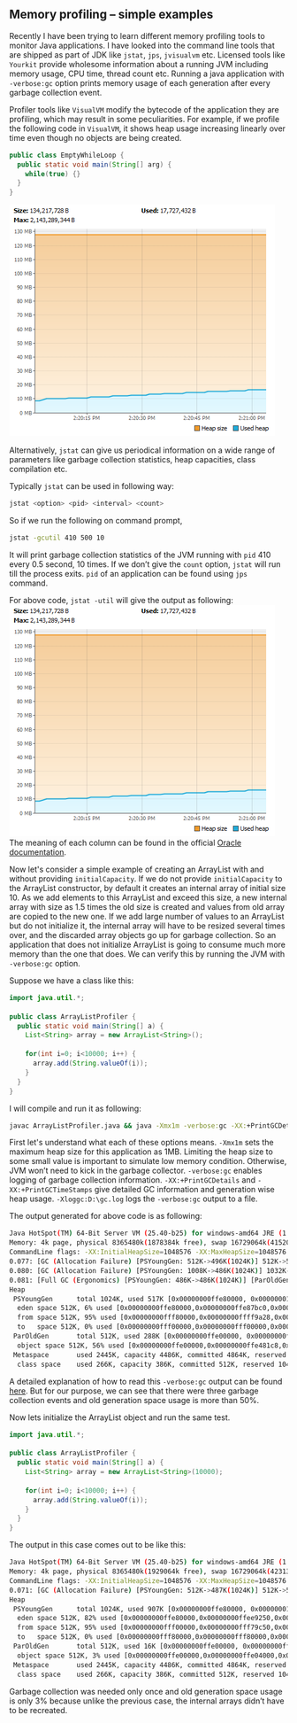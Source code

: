 ## Memory profiling – simple examples
Recently I have been trying to learn different memory profiling tools to monitor Java applications. I have looked into the command line tools that are shipped as part of JDK like `jstat`, `jps`, `jvisualvm` etc. Licensed tools like `Yourkit` provide wholesome information about a running JVM including memory usage, CPU time, thread count etc. Running a java application with `-verbose:gc` option prints memory usage of each generation after every garbage collection event.

Profiler tools like `VisualVM` modify the bytecode of the application they are profiling, which may result in some peculiarities. For example, if we profile the following code in `VisualVM`, it shows heap usage increasing linearly over time even though no objects are being created.
```java
public class EmptyWhileLoop {
  public static void main(String[] arg) {
    while(true) {}
  }
}
```
![VisualVM output](https://github.com/sskelkar/blog-posts/raw/master/images/memory-profiling-1.png)

Alternatively, `jstat` can give us periodical information on a wide range of parameters like garbage collection statistics, heap capacities, class compilation etc.

Typically `jstat` can be used in following way:
```sh
jstat <option> <pid> <interval> <count>
```
So if we run the following on command prompt,
```sh
jstat -gcutil 410 500 10
```
It will print garbage collection statistics of the JVM running with `pid` 410 every 0.5 second, 10 times. If we don’t give the `count` option, `jstat` will run till the process exits. `pid` of an application can be found using `jps` command.

For above code, `jstat -util` will give the output as following:
![jstat output](https://github.com/sskelkar/blog-posts/raw/master/images/memory-profiling-1.png)
The meaning of each column can be found in the official [Oracle documentation](https://docs.oracle.com/javase/8/docs/technotes/tools/unix/jstat.html).

Now let's consider a simple example of creating an ArrayList with and without providing `initialCapacity`. If we do not provide `initialCapacity` to the ArrayList constructor, by default it creates an internal array of initial size 10. As we add elements to this ArrayList and exceed this size, a new internal array with size as 1.5 times the old size is created and values from old array are copied to the new one. If we add large number of values to an ArrayList but do not initialize it, the internal array will have to be resized several times over, and the discarded array objects go up for garbage collection. So an application that does not initialize ArrayList is going to consume much more memory than the one that does. We can verify this by running the JVM with `-verbose:gc` option.

Suppose we have a class like this:
```java
import java.util.*;

public class ArrayListProfiler {
  public static void main(String[] a) {
    List<String> array = new ArrayList<String>();
    
    for(int i=0; i<10000; i++) {
      array.add(String.valueOf(i));
    }
  }
}
```
I will compile and run it as following:
```cmd
javac ArrayListProfiler.java && java -Xmx1m -verbose:gc -XX:+PrintGCDetails -XX:+PrintGCTimeStamps -Xloggc:D:\gc.log ArrayListProfiler
```
First let's understand what each of these options means. `-Xmx1m` sets the maximum heap size for this application as 1MB. Limiting the heap size to some small value is important to simulate low memory condition. Otherwise, JVM won’t need to kick in the garbage collector. `-verbose:gc` enables logging of garbage collection information. `-XX:+PrintGCDetails` and `-XX:+PrintGCTimeStamps` give detailed GC information and generation wise heap usage. `-Xloggc:D:\gc.log` logs the `-verbose:gc` output to a file.

The output generated for above code is as following:
```sh
Java HotSpot(TM) 64-Bit Server VM (25.40-b25) for windows-amd64 JRE (1.8.0_40-b26), built on Mar  7 2015 13:51:59 by "java_re" with MS VC++ 10.0 (VS2010)
Memory: 4k page, physical 8365480k(1878384k free), swap 16729064k(4152084k free)
CommandLine flags: -XX:InitialHeapSize=1048576 -XX:MaxHeapSize=1048576 -XX:+PrintGC -XX:+PrintGCDetails -XX:+PrintGCTimeStamps -XX:+UseCompressedClassPointers -XX:+UseCompressedOops -XX:-UseLargePagesIndividualAllocation -XX:+UseParallelGC 
0.077: [GC (Allocation Failure) [PSYoungGen: 512K->496K(1024K)] 512K->520K(1536K), 0.0007685 secs] [Times: user=0.00 sys=0.00, real=0.00 secs] 
0.080: [GC (Allocation Failure) [PSYoungGen: 1008K->486K(1024K)] 1032K->806K(1536K), 0.0009741 secs] [Times: user=0.00 sys=0.00, real=0.00 secs] 
0.081: [Full GC (Ergonomics) [PSYoungGen: 486K->486K(1024K)] [ParOldGen: 320K->288K(512K)] 806K->774K(1536K), [Metaspace: 2439K->2439K(1056768K)], 0.0064944 secs] [Times: user=0.00 sys=0.00, real=0.01 secs] 
Heap
 PSYoungGen      total 1024K, used 517K [0x00000000ffe80000, 0x0000000100000000, 0x0000000100000000)
  eden space 512K, 6% used [0x00000000ffe80000,0x00000000ffe87bc0,0x00000000fff00000)
  from space 512K, 95% used [0x00000000fff80000,0x00000000ffff9a28,0x0000000100000000)
  to   space 512K, 0% used [0x00000000fff00000,0x00000000fff00000,0x00000000fff80000)
 ParOldGen       total 512K, used 288K [0x00000000ffe00000, 0x00000000ffe80000, 0x00000000ffe80000)
  object space 512K, 56% used [0x00000000ffe00000,0x00000000ffe481c8,0x00000000ffe80000)
 Metaspace       used 2445K, capacity 4486K, committed 4864K, reserved 1056768K
  class space    used 266K, capacity 386K, committed 512K, reserved 1048576K
```
A detailed explanation of how to read this `-verbose:gc` output can be found [here](https://stackoverflow.com/questions/16794783/how-to-read-a-verbosegc-output/16797404#16797404). But for our purpose, we can see that there were three garbage collection events and old generation space usage is more than 50%.

Now lets initialize the ArrayList object and run the same test.
```java
import java.util.*;

public class ArrayListProfiler {
  public static void main(String[] a) {
    List<String> array = new ArrayList<String>(10000);

    for(int i=0; i<10000; i++) {
      array.add(String.valueOf(i));
    }
  }
}
```
The output in this case comes out to be like this:
```sh
Java HotSpot(TM) 64-Bit Server VM (25.40-b25) for windows-amd64 JRE (1.8.0_40-b26), built on Mar  7 2015 13:51:59 by "java_re" with MS VC++ 10.0 (VS2010)
Memory: 4k page, physical 8365480k(1929064k free), swap 16729064k(4231388k free)
CommandLine flags: -XX:InitialHeapSize=1048576 -XX:MaxHeapSize=1048576 -XX:+PrintGC -XX:+PrintGCDetails -XX:+PrintGCTimeStamps -XX:+UseCompressedClassPointers -XX:+UseCompressedOops -XX:-UseLargePagesIndividualAllocation -XX:+UseParallelGC 
0.071: [GC (Allocation Failure) [PSYoungGen: 512K->487K(1024K)] 512K->503K(1536K), 0.0008072 secs] [Times: user=0.00 sys=0.00, real=0.00 secs] 
Heap
 PSYoungGen      total 1024K, used 907K [0x00000000ffe80000, 0x0000000100000000, 0x0000000100000000)
  eden space 512K, 82% used [0x00000000ffe80000,0x00000000ffee9250,0x00000000fff00000)
  from space 512K, 95% used [0x00000000fff00000,0x00000000fff79c50,0x00000000fff80000)
  to   space 512K, 0% used [0x00000000fff80000,0x00000000fff80000,0x0000000100000000)
 ParOldGen       total 512K, used 16K [0x00000000ffe00000, 0x00000000ffe80000, 0x00000000ffe80000)
  object space 512K, 3% used [0x00000000ffe00000,0x00000000ffe04000,0x00000000ffe80000)
 Metaspace       used 2445K, capacity 4486K, committed 4864K, reserved 1056768K
  class space    used 266K, capacity 386K, committed 512K, reserved 1048576K
```
Garbage collection was needed only once and old generation space usage is only 3% because unlike the previous case, the internal arrays didn’t have to be recreated.

